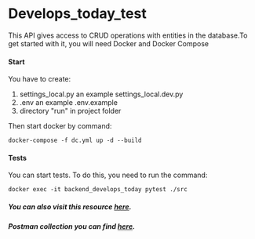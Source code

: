 # Develops_today_test

This API gives access to CRUD operations with entities in the database.To get started with it, you will need Docker and Docker Compose 

#### Start

You have to create: 

1. settings_local.py an example settings_local.dev.py 
2. .env an example .env.example 
3. directory "run" in project folder 

Then start docker by command:

`docker-compose -f dc.yml up -d --build`

#### Tests

You can start tests. To do this, you need to run the command:
 
`docker exec -it backend_develops_today pytest ./src`

##### You can also visit this resource [here](http://67.205.134.130:8000/).
##### Postman collection you can find [here](https://documenter.getpostman.com/view/10902684/Szzegfh2?version=latest).